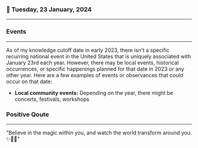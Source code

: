 ### 📅 Tuesday, 23 January, 2024
------
### Events
------
As of my knowledge cutoff date in early 2023, there isn't a specific recurring national event in the United States that is uniquely associated with January 23rd each year. However, there may be local events, historical occurrences, or specific happenings planned for that date in 2023 or any other year. Here are a few examples of events or observances that could occur on that date:

- **Local community events:** Depending on the year, there might be concerts, festivals, workshops
### Positive Qoute
------
"Believe in the magic within you, and watch the world transform around you. ✨🌟💖"
